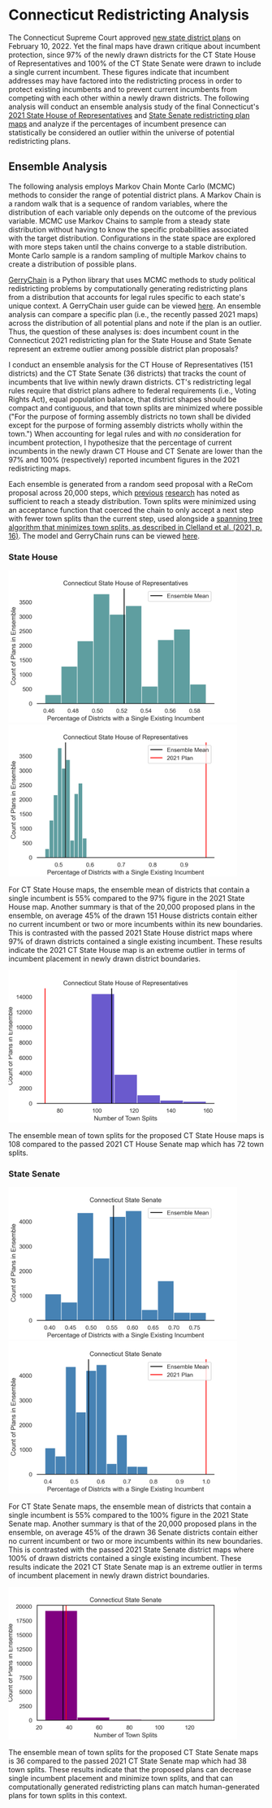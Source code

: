 # Connecticut Redistricting Analysis

The Connecticut Supreme Court approved [new state district plans](https://www.cga.ct.gov/rr/taskforce.asp?TF=20210401_2021%20Redistricting%20Project) on February 10, 2022. Yet the final maps have drawn critique about incumbent protection, since 97% of the newly drawn districts for the CT State House of Representatives and 100% of the CT State Senate were drawn to include a single current incumbent. These figures indicate that incumbent addresses may have factored into the redistricting process in order to protect existing incumbents and to prevent current incumbents from competing with each other within a newly drawn districts. The following analysis will conduct an ensemble analysis study of the final Connecticut's [2021 State House of Representatives](https://www.cga.ct.gov/rr/tfs/20210401_2021%20Redistricting%20Project/NODISPLAY_data/housemaps/Map-Statewide/2021HouseFinal.pdf) and [State Senate redistricting plan maps](https://www.cga.ct.gov/rr/tfs/20210401_2021%20Redistricting%20Project/NODISPLAY_data/senatemaps/Map-Statewide/2021SenateFinal.pdf) and analyze if the percentages of incumbent presence can statistically be considered an outlier within the universe of potential redistricting plans.

## Ensemble Analysis

The following analysis employs Markov Chain Monte Carlo (MCMC) methods to consider the range of potential district plans. A Markov Chain is a random walk that is a sequence of random variables, where the distribution of each variable only depends on the outcome of the previous variable. MCMC use Markov Chains to sample from a steady state distribution without having to know the specific probabilities associated with the target distribution. Configurations in the state space are explored with more steps taken until the chains converge to a stable distribution. Monte Carlo sample is a random sampling of multiple Markov chains to create a distribution of possible plans. 

[GerryChain](https://gerrychain.readthedocs.io/en/latest/) is a Python library that uses MCMC methods to study political redistricting problems by computationally generating redistricting plans from a distribution that accounts for legal rules specific to each state's unique context. A GerryChain user guide can be viewed [here](https://uwescience.github.io/DSSG2021-redistricting-website/guide/). An ensemble analysis can compare a specific plan (i.e., the recently passed 2021 maps) across the distribution of all potential plans and note if the plan is an outlier. Thus, the question of these analyses is: does incumbent count in the Connecticut 2021 redistricting plan for the State House and State Senate represent an extreme outlier among possible district plan proposals?

I conduct an ensemble analysis for the CT House of Representatives (151 districts) and the CT State Senate (36 districts) that tracks the count of incumbents that live within newly drawn districts. CT's redistricting legal rules require that district plans adhere to federal requirements (i.e., Voting Rights Act), equal population balance, that district shapes should be compact and contiguous, and that town splits are minimized where possible ("For the purpose of forming assembly districts no town shall be divided except for the purpose of forming assembly districts wholly within the town.") When accounting for legal rules and with *no* consideration for incumbent protection, I hypothesize that the percentage of current incumbents in the newly drawn CT House and CT Senate are lower than the 97% and 100% (respectively) reported incumbent figures in the 2021 redistricting maps.

Each ensemble is generated from a random seed proposal with a ReCom proposal across 20,000 steps, which [previous](https://mggg.org/VA-report.pdf) [research](https://arxiv.org/abs/1911.05725) has noted as sufficient to reach a steady distribution. Town splits were minimized using an acceptance function that coerced the chain to only accept a next step with fewer town splits than the current step, used alongside a [spanning tree algorithm that minimizes town splits, as described in Clelland et al. (2021, p. 16)](https://link.springer.com/article/10.1007/s42001-021-00119-7). The model and GerryChain runs can be viewed [here](https://github.com/ka-chang/RedistrictingCT/blob/main/03_gerrychain_ensemble.ipynb).

### State House

<img src="./outputs/ct_house_incumbents.png" height="300"> <img src="./outputs/ct_house_incumbents_w2021.png" height="300">

For CT State House maps, the ensemble mean of districts that contain a single incumbent is 55% compared to the 97% figure in the 2021 State House map. Another summary is that of the 20,000 proposed plans in the ensemble, on average 45% of the drawn 151 House districts contain either no current incumbent or two or more incumbents within its new boundaries. This is contrasted with  the passed 2021 State House district maps where 97% of drawn districts contained a single existing incumbent. These results indicate the 2021 CT State House map is an extreme outlier in terms of incumbent placement in newly drawn district boundaries.

<img src="./outputs/ct_house_town_w2021.png" height="300">

The ensemble mean of town splits for the proposed CT State House  maps is 108 compared to the passed 2021 CT House Senate map which has 72 town splits. 

### State Senate

<img src="./outputs/ct_senate_incumbents.png" height="300"> <img src="./outputs/ct_senate_incumbents_w2021.png" height="300">

For CT State Senate maps, the ensemble mean of districts that contain a single incumbent is 55% compared to the 100% figure in the 2021 State Senate map. Another summary is that of the 20,000 proposed plans in the ensemble, on average 45% of the drawn 36 Senate districts contain either no current incumbent or two or more incumbents within its new boundaries. This is contrasted with the passed 2021 State Senate district maps where 100% of drawn districts contained a single existing incumbent. These results indicate the 2021 CT State Senate map is an extreme outlier in terms of incumbent placement in newly drawn district boundaries.

<img src="./outputs/ct_senate_town_w2021.png" height="300">

The ensemble mean of town splits for the proposed CT State Senate maps is 36 compared to the passed 2021 CT State Senate map which had 38 town splits. These results indicate that the proposed plans can decrease single incumbent placement and minimize town splits, and that can computationally generated redistricting plans can match human-generated plans for town splits in this context.

